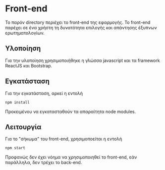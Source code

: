 # Front-end

Το παρόν directory περιέχει το front-end της εφαρμογής.
Το front-end παρέχει σε ένα χρήστη τη δυνατότητα επιλογής και απάντησης έξυπνων ερωτηματολογίων.

## Υλοποίηση
Για την υλοποίηση χρησιμοποιήθηκε η γλώσσα javascript και τα framework ReactJS και Bootstrap.

## Εγκατάσταση
Για την εγκατάσταση, αρκεί η εντολή
```
npm install
```
Προκειμένου να εγκατασταθούν τα απαραίτητα node modules.

## Λειτουργία
Για το "σήκωμα" του front-end, χρησιμοποείται η εντολή
```
npm start
```

Προφανώς δεν έχει νόημα να χρησιμοποιηθεί το front-end, εάν παράλληλα, δεν τρέχει το back-end.